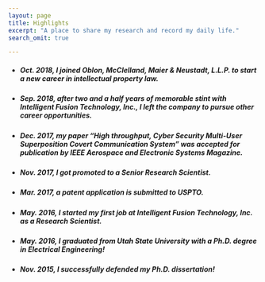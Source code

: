 ```yaml
---
layout: page
title: Highlights
excerpt: "A place to share my research and record my daily life."
search_omit: true

---
```


* ##### Oct. 2018, I joined Oblon, McClelland, Maier & Neustadt, L.L.P. to start a new career in intellectual property law.

* ##### Sep. 2018, after two and a half years of memorable stint with Intelligent Fusion Technology, Inc., I left the company to pursue other career opportunities.

* ##### Dec. 2017, my paper “High throughput, Cyber Security Multi-User Superposition Covert Communication System” was accepted for publication by IEEE Aerospace and Electronic Systems Magazine.

* ##### Nov. 2017, I got promoted to a Senior Research Scientist.

* ##### Mar. 2017, a patent application is submitted to USPTO.

* ##### May. 2016, I started my first job at Intelligent Fusion Technology, Inc. as a Research Scientist.

* ##### May. 2016, I graduated from Utah State University with a Ph.D. degree in Electrical Engineering!

* ##### Nov. 2015, I successfully defended my Ph.D. dissertation!

